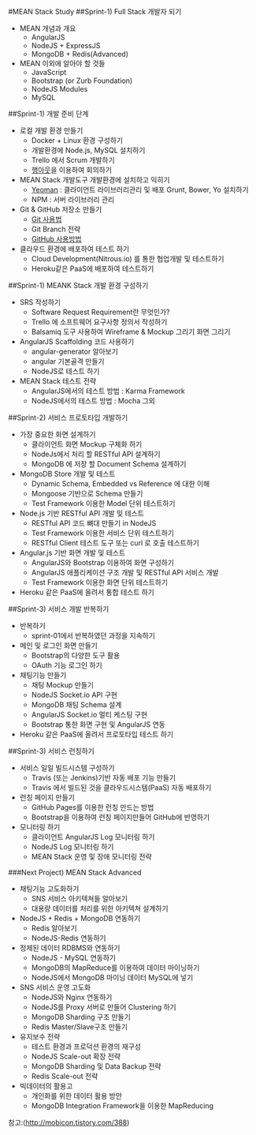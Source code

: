 #MEAN Stack Study
##Sprint-1) Full Stack 개발자 되기
  - MEAN 개념과 개요
    + AngularJS
    + NodeJS + ExpressJS
    + MongoDB + Redis(Advanced)
  - MEAN 이외에 알아야 할 것들
    + JavaScript
    + Bootstrap (or Zurb Foundation)
    + NodeJS Modules
    + MySQL


##Sprint-1) 개발 준비 단계
  - 로컬 개발 환경 만들기
    + Docker + Linux 환경 구성하기
    + 개발환경에 Node.js, MySQL 설치하기
    + Trello 에서 Scrum 개발하기
    + [행아웃](http://barugi.com/hangouts/)을 이용하여 회의하기
  - MEAN Stack 개발도구 개발환경에 설치하고 익히기
    + [Yeoman](http://blog.winterwolf.me/?p=132) : 클라이언트 라이브러리관리 및 배포 Grunt, Bower, Yo 설치하기
    + NPM : 서버 라이브러리 관리
  - Git & GitHub 저장소 만들기
    + [Git 사용법](http://git-scm.com/book/ko/v1)
    + Git Branch 전략
    + [GitHub 사용방법](http://syaku.tistory.com/245)
  - 클라우드 환경에 배포하여 테스트 하기
    + Cloud Development(Nitrous.io) 를 통한 협업개발 및 테스트하기
    + Heroku같은 PaaS에 배포하여 테스트하기


##Sprint-1) MEANK Stack 개발 환경 구성하기
  - SRS 작성하기
    + Software Request Requirement란 무엇인가?
    + Trello 에 소프트웨어 요구사항 정의서 작성하기
    + Balsamiq 도구 사용하여 Wireframe & Mockup 그리기 화면 그리기
  - AngularJS Scaffolding 코드 사용하기
    + angular-generator 알아보기
    + angular 기본골격 만들기
    + NodeJS로 테스트 하기
  - MEAN Stack 테스트 전략
    + AngularJS에서의 테스트 방법 : Karma Framework
    + NodeJS에서의 테스트 방법 : Mocha 그외


##Sprint-2) 서비스 프로토타입 개발하기
  - 가장 중요한 화면 설계하기
    + 클라이언트 화면 Mockup 구체화 하기
    + NodeJs에서 처리 할 RESTful API 설계하기
    + MongoDB 에 저장 할 Document Schema 설계하기
  - MongoDB Store 개발 및 테스트
    + Dynamic Schema, Embedded vs Reference 에 대한 이해
    + Mongoose 기반으로 Schema 만들기
    + Test Framework 이용한 Model 단위 테스트하기
  - Node.js 기반 RESTful API 개발 및 테스트
    + RESTful API 코드 뼈대 만들기 in NodeJS
    + Test Framework 이용한 서비스 단위 테스트하기
    + RESTful Client 테스트 도구 또는 curl 로 호출 테스트하기
  - Angular.js 기반 화면 개발 및 테스트
    + AngularJS와 Bootstrap 이용하여 화면 구성하기
    + AngularJS 애플리케이션 구조 개발 및 RESTful API 서비스 개발
    + Test Framework 이용한 화면 단위 테스트하기
  - Heroku 같은 PaaS에 올려서 통합 테스트 하기


##Sprint-3) 서비스 개발 반복하기
  - 반복하기
    + sprint-01에서 반복하였던 과정을 지속하기
  - 메인 및 로그인 화면 만들기
    + Bootstrap의 다양한 도구 활용
    + OAuth 기능 로그인 하기
  - 채팅기능 만들기
    + 채팅 Mockup 만들기
    + NodeJS Socket.io API 구현
    + MongoDB 채팅 Schema 설계
    + AngularJS Socket.io 멀티 케스팅 구현
    + Bootstrap 통한 화면 구현 및 AngularJS 연동
 - Heroku 같은 PaaS에 올려서 프로토타입 테스트 하기


##Sprint-3) 서비스 런칭하기
  - 서비스 일일 빌드시스템 구성하기
    + Travis (또는 Jenkins)기반 자동 배포 기능 만들기
    + Travis 에서 빌드된 것을 클라우드시스템(PaaS) 자동 배포하기
  - 런칭 페이지 만들기
    + GitHub Pages를 이용한 런칭 만드는 방법
    + Bootstrap을 이용하여 런칭 페이지만들어 GitHub에 반영하기
  - 모니터링 하기
    + 클라이언트 AngularJS Log 모니터링 하기
    + NodeJS Log 모니터링 하기
    + MEAN Stack 운영 및 장애 모니터링 전략


###Next Project) MEAN Stack Advanced
  - 채팅기능 고도화하기
    + SNS 서비스 아키텍쳐들 알아보기
    + 대용량 데이터를 처리를 위한 아키텍쳐 설계하기
  - NodeJS + Redis + MongoDB 연동하기
    + Redis 알아보기
    + NodeJS-Redis 연동하기
  - 정제된 데이터 RDBMS와 연동하기
    + NodeJS - MySQL 연동하기
    + MongoDB의 MapReduce를 이용하여 데이터 마이닝하기
    + NodeJS에서 MongoDB 마이닝 데이터 MySQL에 넣기
  - SNS 서비스 운영 고도화
    + NodeJS와 Nginx 연동하기
    + NodeJS를 Proxy 서버로 만들어 Clustering 하기
    + MongoDB Sharding 구조 만들기
    + Redis Master/Slave구조 만들기
  - 유지보수 전략
    + 테스트 환경과 프로덕션 환경의 재구성
    + NodeJS Scale-out 확장 전략
    + MongoDB Sharding 및 Data Backup 전략
    + Redis Scale-out 전략
  - 빅데이터의 활용고
    + 개인화를 위한 데이터 활용 방안
    + MongoDB Integration Framework을 이용한 MapReducing

참고:(http://mobicon.tistory.com/388)
